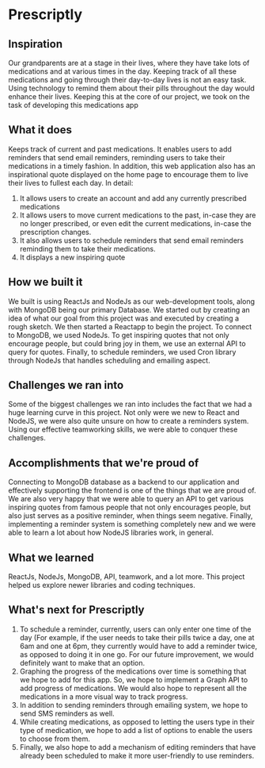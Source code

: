 # Prescriptly
## Inspiration
Our grandparents are at a stage in their lives, where they have take lots of medications and at various times in the day. Keeping track of all these medications and going through their day-to-day lives is not an easy task. Using technology to remind them about their pills throughout the day would enhance their lives. Keeping this at the core of our project, we took on the task of developing this medications app 

## What it does
Keeps track of current and past medications. It enables users to add reminders that send email reminders, reminding users to take their medications in a timely fashion. In addition, this web application also has an inspirational quote displayed on the home page to encourage them to live their lives to fullest each day. In detail:
1. It allows users to create an account and add any currently prescribed medications
2. It allows users to move current medications to the past, in-case they are no longer prescribed, or even edit the current medications, in-case the prescription changes. 
3. It also allows users to schedule reminders that send email reminders reminding them to take their medications.
4. It displays a new inspiring quote 

## How we built it
We built is using ReactJs and NodeJs as our web-development tools, along with MongoDB being our primary Database. We started out by creating an idea of what our goal from this project was and executed by creating a rough sketch. We then started a Reactapp to begin the project. To connect to MongoDB, we used NodeJs. To get inspiring quotes that not only encourage people, but could bring joy in them, we use an external API to query for quotes. Finally, to schedule reminders, we used Cron library through NodeJs that handles scheduling and emailing aspect. 

## Challenges we ran into
Some of the biggest challenges we ran into includes the fact that we had a huge learning curve in this project. Not only were we new to React and NodeJS, we were also quite unsure on how to create a reminders system. Using our effective teamworking skills, we were able to conquer these challenges.

## Accomplishments that we're proud of
Connecting to MongoDB database as a backend to our application and effectively supporting the frontend is one of the things that we are proud of. We are also very happy that we were able to query an API to get various inspiring quotes from famous people that not only encourages people, but also just serves as a positive reminder, when things seem negative. Finally, implementing a reminder system is something completely new and we were able to learn a lot about how NodeJS libraries work, in general. 

## What we learned
ReactJs, NodeJs, MongoDB, API, teamwork, and a lot more. This project helped us explore newer libraries and coding techniques. 

## What's next for Prescriptly
1. To schedule a reminder, currently, users can only enter one time of the day (For example, if the user needs to take their pills twice a day, one at 6am and one at 6pm, they currently would have to add a reminder twice, as opposed to doing it in one go. For our future improvement, we would definitely want to make that an option. 
2. Graphing the progress of the medications over time is something that we hope to add for this app. So, we hope to implement a Graph API to add progress of medications. We would also hope to represent all the medications in a more visual way to track progress. 
3. In addition to sending reminders through emailing system, we hope to send SMS reminders as well. 
4. While creating medications, as opposed to letting the users type in their type of medication, we hope to add a list of options to enable the users to choose from them. 
5. Finally, we also hope to add a mechanism of editing reminders that have already been scheduled to make it more user-friendly to use reminders. 
